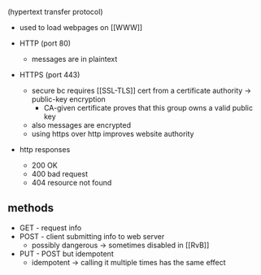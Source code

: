 (hypertext transfer protocol)
- used to load webpages on [[WWW]]

- HTTP (port 80)
	- messages are in plaintext

- HTTPS (port 443)
	- secure bc requires [[SSL-TLS]] cert from a certificate authority -> public-key encryption
		- CA-given certificate proves that this group owns a valid public key
	- also messages are encrypted
	- using https over http improves website authority
- http responses
	- 200 OK
	- 400 bad request
	- 404 resource not found

## methods
- GET - request info
- POST - client submitting info to web server
	- possibly dangerous -> sometimes disabled in [[RvB]]
- PUT - POST but idempotent
	- idempotent -> calling it multiple times has the same effect